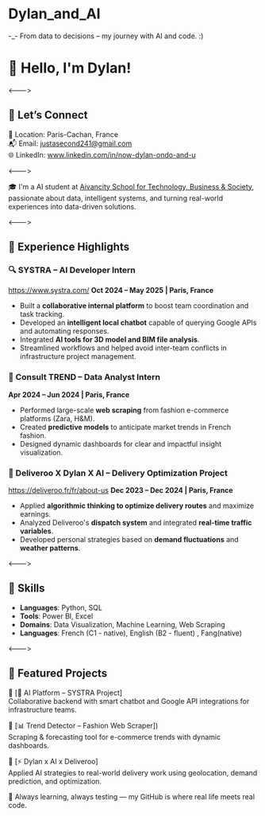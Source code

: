 # Dylan_and_AI
-_-  From data to decisions – my journey with AI and code. :)


# 👋 Hello, I'm Dylan!
<--->

## 🤝 Let’s Connect


📍 Location:   Paris-Cachan, France  
📬 Email:      justasecond241@gmail.com  
🌐 LinkedIn:   www.linkedin.com/in/now-dylan-ondo-and-u


<--->

🎓 I'm a AI student at [Aivancity School for Technology, Business & Society](https://www.aivancity.ai), passionate about data, intelligent systems, and turning real-world experiences into data-driven solutions.

<--->

## 💼 Experience Highlights

### 🔍 SYSTRA – AI Developer Intern 
https://www.systra.com/
**Oct 2024 – May 2025 | Paris, France**  
- Built a **collaborative internal platform** to boost team coordination and task tracking.  
- Developed an **intelligent local chatbot** capable of querying Google APIs and automating responses.  
- Integrated **AI tools for 3D model and BIM file analysis**.  
- Streamlined workflows and helped avoid inter-team conflicts in infrastructure project management.

### 🧠 Consult TREND – Data Analyst Intern  
**Apr 2024 – Jun 2024 | Paris, France**  
- Performed large-scale **web scraping** from fashion e-commerce platforms (Zara, H&M).  
- Created **predictive models** to anticipate market trends in French fashion.  
- Designed dynamic dashboards for clear and impactful insight visualization.

### 🚴 Deliveroo X Dylan X AI – Delivery Optimization Project  
https://deliveroo.fr/fr/about-us
**Dec 2023 – Dec 2024 | Paris, France**  
- Applied **algorithmic thinking to optimize delivery routes** and maximize earnings.  
- Analyzed Deliveroo's **dispatch system** and integrated **real-time traffic variables**.  
- Developed personal strategies based on **demand fluctuations** and **weather patterns**.

<--->

## 🧠 Skills

- **Languages**: Python, SQL  
- **Tools**: Power BI, Excel  
- **Domains**: Data Visualization, Machine Learning, Web Scraping  
- **Languages**: French (C1 - native), English (B2 - fluent) , Fang(native) 

<--->

## 🚀 Featured Projects

🔗 [🧠 AI Platform – SYSTRA Project]  
Collaborative backend with smart chatbot and Google API integrations for infrastructure teams.

🔗 [📊 Trend Detector – Fashion Web Scraper])  
Scraping & forecasting tool for e-commerce trends with dynamic dashboards.

🔗 [⚡ Dylan x AI x Deliveroo]  
Applied AI strategies to real-world delivery work using geolocation, demand prediction, and optimization.


🧭 Always learning, always testing — my GitHub is where real life meets real code.
